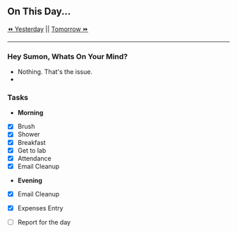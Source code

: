 ## On This Day...

[⏪ Yesterday](2022-04-05) || [Tomorrow ⏩](2022-04-07)

---

### Hey Sumon, Whats On Your Mind?

- Nothing. That's the issue.
- 

### Tasks

- **Morning**
- [x] Brush
- [x] Shower
- [x] Breakfast
- [x] Get to lab
- [x] Attendance
- [x] Email Cleanup

- **Evening**
- [x] Email Cleanup
- [x] Expenses Entry
- [ ] Report for the day


